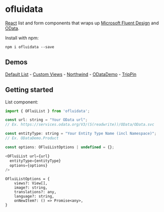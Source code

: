 # ofluidata

<a href="https://reactjs.org/">React</a> list and form components that wraps up <a href="https://developer.microsoft.com/en-us/fluentui#/">Microsoft Fluent Design</a> and <a href="https://www.odata.org/">OData</a>.

Install with npm:

```
npm i ofluidata --save
```

## Demos

<a href="https://achappey.github.io/ofluidata-storybook/?path=/story/list--default">Default List</a> - 
<a href="https://achappey.github.io/ofluidata-storybook/?path=/story/list--custom-views">Custom Views</a> -
<a href="https://achappey.github.io/ofluidata-storybook/?path=/story/odata-org-northwind">Northwind</a> -
<a href="https://achappey.github.io/ofluidata-storybook/?path=/story/odata-org-odatademo">ODataDemo</a> -
<a href="https://achappey.github.io/ofluidata-storybook/?path=/story/odata-org-trippin">TripPin</a>


## Getting started

List component:

```javascript
import { OFluiList } from 'ofluidata';

const url: string = "Your OData url"; 
// Ex. https://services.odata.org/V3/(S(readwrite))/OData/OData.svc

const entityType: string = "Your Entity Type Name (incl Namespace)"; 
// Ex. ODataDemo.Product

const options: OFluiListOptions | undefined = {}; 

<OFluiList url={url}
  entityType={entityType}
  options={options}
/>
```
```
OFluiListOptions = {
    views?: View[],
    image?: string,
    translations?: any,
    language?: string,
    onNewItem?: () => Promise<any>,
}
```
